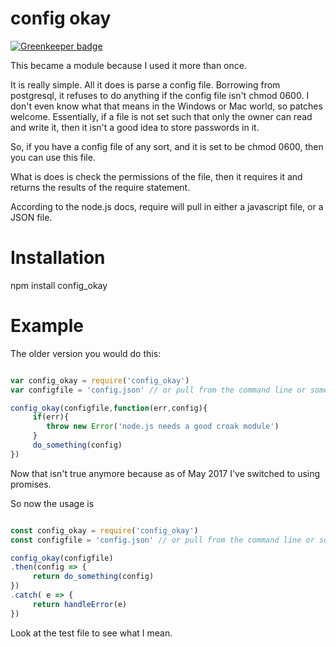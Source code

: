 # config okay

[![Greenkeeper badge](https://badges.greenkeeper.io/jmarca/config_okay.svg)](https://greenkeeper.io/)

This became a module because I used it more than once.

It is really simple.  All it does is parse a config file.  Borrowing
from postgresql, it refuses to do anything if the config file isn't
chmod 0600.  I don't even know what that means in the Windows or Mac
world, so patches welcome.  Essentially, if a file is not set such
that only the owner can read and write it, then it isn't a good idea
to store passwords in it.

So, if you have a config file of any sort, and it is set to be chmod
0600, then you can use this file.

What is does is check the permissions of the file, then it requires it
and returns the results of the require statement.

According to the node.js docs, require will pull in either a
javascript file, or a JSON file.


# Installation

npm install config_okay

# Example


The older version you would do this:

``` javascript

var config_okay = require('config_okay')
var configfile = 'config.json' // or pull from the command line or something

config_okay(configfile,function(err,config){
     if(err){
        throw new Error('node.js needs a good croak module')
     }
     do_something(config)
})
```


Now that isn't true anymore because as of May 2017 I've switched to
using promises.

So now the usage is


``` javascript

const config_okay = require('config_okay')
const configfile = 'config.json' // or pull from the command line or something

config_okay(configfile)
.then(config => {
     return do_something(config)
})
.catch( e => {
     return handleError(e)
})

```

Look at the test file to see what I mean.
